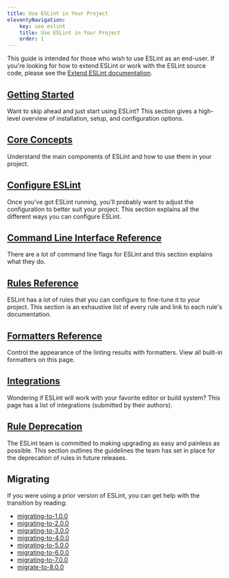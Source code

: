 ```yaml
---
title: Use ESLint in Your Project
eleventyNavigation:
    key: use eslint
    title: Use ESLint in Your Project
    order: 1
---
```


This guide is intended for those who wish to use ESLint as an end-user. If you're looking for how to extend ESLint or work with the ESLint source code, please see the [Extend ESLint documentation](../extend/).

## [Getting Started](getting-started)

Want to skip ahead and just start using ESLint? This section gives a high-level overview of installation, setup, and configuration options.

## [Core Concepts](core-concepts)

Understand the main components of ESLint and how to use them in your project.

## [Configure ESLint](configure/)

Once you've got ESLint running, you'll probably want to adjust the configuration to better suit your project. This section explains all the different ways you can configure ESLint.

## [Command Line Interface Reference](command-line-interface)

There are a lot of command line flags for ESLint and this section explains what they do.

## [Rules Reference](../rules/)

ESLint has a lot of rules that you can configure to fine-tune it to your project. This section is an exhaustive list of every rule and link to each rule's documentation.

## [Formatters Reference](formatters)

Control the appearance of the linting results with formatters. View all built-in formatters on this page.

## [Integrations](integrations)

Wondering if ESLint will work with your favorite editor or build system? This page has a list of integrations (submitted by their authors).

## [Rule Deprecation](rule-deprecation)

The ESLint team is committed to making upgrading as easy and painless as possible. This section outlines the guidelines the team has set in place for the deprecation of rules in future releases.

## Migrating

If you were using a prior version of ESLint, you can get help with the transition by reading:

*   [migrating-to-1.0.0](migrating-to-1.0.0)
*   [migrating-to-2.0.0](migrating-to-2.0.0)
*   [migrating-to-3.0.0](migrating-to-3.0.0)
*   [migrating-to-4.0.0](migrating-to-4.0.0)
*   [migrating-to-5.0.0](migrating-to-5.0.0)
*   [migrating-to-6.0.0](migrating-to-6.0.0)
*   [migrating-to-7.0.0](migrating-to-7.0.0)
*   [migrate-to-8.0.0](migrate-to-8.0.0)

